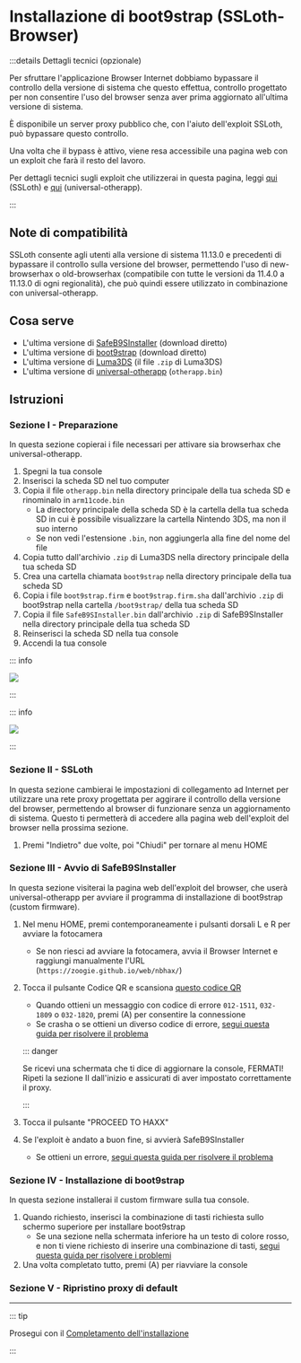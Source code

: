 # Installazione di boot9strap (SSLoth-Browser)

:::details Dettagli tecnici (opzionale)

Per sfruttare l'applicazione Browser Internet dobbiamo bypassare il controllo della versione di sistema che questo effettua, controllo progettato per non consentire l'uso del browser senza aver prima aggiornato all'ultima versione di sistema.

È disponibile un server proxy pubblico che, con l'aiuto dell'exploit SSLoth, può bypassare questo controllo.

Una volta che il bypass è attivo, viene resa accessibile una pagina web con un exploit che farà il resto del lavoro.

Per dettagli tecnici sugli exploit che utilizzerai in questa pagina, leggi [qui](https://github.com/MrNbaYoh/3ds-ssloth) (SSLoth) e [qui](https://github.com/TuxSH/universal-otherapp) (universal-otherapp).

:::

## Note di compatibilità

SSLoth consente agli utenti alla versione di sistema 11.13.0 e precedenti di bypassare il controllo sulla versione del browser, permettendo l'uso di new-browserhax o old-browserhax (compatibile con tutte le versioni da 11.4.0 a 11.13.0 di ogni regionalità), che può quindi essere utilizzato in combinazione con universal-otherapp.

## Cosa serve

- L'ultima versione di [SafeB9SInstaller](https://github.com/d0k3/SafeB9SInstaller/releases/download/v0.0.7/SafeB9SInstaller-20170605-122940.zip) (download diretto)
- L'ultima versione di [boot9strap](https://github.com/SciresM/boot9strap/releases/download/1.4/boot9strap-1.4.zip) (download diretto)
- L'ultima versione di [Luma3DS](https://github.com/LumaTeam/Luma3DS/releases/latest) (il file `.zip` di Luma3DS)
- L'ultima versione di [universal-otherapp](https://github.com/TuxSH/universal-otherapp/releases/latest) (`otherapp.bin`)

## Istruzioni

### Sezione I - Preparazione

In questa sezione copierai i file necessari per attivare sia browserhax che universal-otherapp.

1. Spegni la tua console
2. Inserisci la scheda SD nel tuo computer
3. Copia il file `otherapp.bin` nella directory principale della tua scheda SD e rinominalo in `arm11code.bin`
    - La directory principale della scheda SD è la cartella della tua scheda SD in cui è possibile visualizzare la cartella Nintendo 3DS, ma non il suo interno
    - Se non vedi l'estensione `.bin`, non aggiungerla alla fine del nome del file
4. Copia tutto dall'archivio `.zip` di Luma3DS nella directory principale della tua scheda SD
5. Crea una cartella chiamata `boot9strap` nella directory principale della tua scheda SD
6. Copia i file `boot9strap.firm` e `boot9strap.firm.sha` dall'archivio `.zip` di boot9strap nella cartella `/boot9strap/` della tua scheda SD
7. Copia il file `SafeB9SInstaller.bin` dall'archivio `.zip` di SafeB9SInstaller nella directory principale della tua scheda SD
8. Reinserisci la scheda SD nella tua console
9. Accendi la tua console

::: info

![](/images/screenshots/ssloth-root-layout.png)

:::

::: info

![](/images/screenshots/boot9strap-folder.png)

:::

### Sezione II - SSLoth

In questa sezione cambierai le impostazioni di collegamento ad Internet per utilizzare una rete proxy progettata per aggirare il controllo della versione del browser, permettendo al browser di funzionare senza un aggiornamento di sistema. Questo ti permetterà di accedere alla pagina web dell'exploit del browser nella prossima sezione.

<!--@include: ./_include/addproxy.md -->

1. Premi "Indietro" due volte, poi "Chiudi" per tornare al menu HOME

### Sezione III - Avvio di SafeB9SInstaller

In questa sezione visiterai la pagina web dell'exploit del browser, che userà universal-otherapp per avviare il programma di installazione di boot9strap (custom firmware).

1. Nel menu HOME, premi contemporaneamente i pulsanti dorsali L e R per avviare la fotocamera
    - Se non riesci ad avviare la fotocamera, avvia il Browser Internet e raggiungi manualmente l'URL (`https://zoogie.github.io/web/nbhax/`)

2. Tocca il pulsante Codice QR e scansiona [questo codice QR](http://api.qrserver.com/v1/create-qr-code/?color=000000&bgcolor=FFFFFF&data=https%3A%2F%2Fzoogie.github.io%2Fweb%2Fnbhax&qzone=1&margin=0&size=400x400&ecc=L)

    - Quando ottieni un messaggio con codice di errore `012-1511`, `032-1809` o `032-1820`, premi (A) per consentire la connessione
    - Se crasha o se ottieni un diverso codice di errore, [segui questa guida per risolvere il problema](troubleshooting-ssloth-browser)

    ::: danger

    Se ricevi una schermata che ti dice di aggiornare la console, FERMATI! Ripeti la sezione II dall'inizio e assicurati di aver impostato correttamente il proxy.

    :::

3. Tocca il pulsante "PROCEED TO HAXX"

4. Se l'exploit è andato a buon fine, si avvierà SafeB9SInstaller
    - Se ottieni un errore, [segui questa guida per risolvere il problema](troubleshooting-ssloth-browser)

### Sezione IV - Installazione di boot9strap

In questa sezione installerai il custom firmware sulla tua console.

1. Quando richiesto, inserisci la combinazione di tasti richiesta sullo schermo superiore per installare boot9strap
    - Se una sezione nella schermata inferiore ha un testo di colore rosso, e non ti viene richiesto di inserire una combinazione di tasti, [segui questa guida per risolvere i problemi](troubleshooting-ssloth-browser)
2. Una volta completato tutto, premi (A) per riavviare la console

<!--@include: ./_include/configure-luma3ds.md -->

### Sezione V - Ripristino proxy di default

<!--@include: ./_include/rmproxy.md -->

<!--@include: ./_include/luma3ds-installed-note.md -->

___

::: tip

Prosegui con il [Completamento dell'installazione](finalizing-setup)

:::

